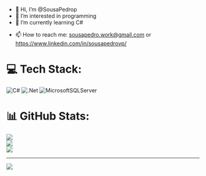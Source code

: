 - 👋 Hi, I’m @SousaPedrop
- 👀 I’m interested in programming
- 🌱 I’m currently learning C#
<!---- 💞️ I’m looking to collaborate on ...--->
- 📫 How to reach me: sousapedro.work@gmail.com or https://www.linkedin.com/in/sousapedrovp/


# 💻 Tech Stack:
![C#](https://img.shields.io/badge/c%23-%23239120.svg?style=for-the-badge&logo=c-sharp&logoColor=white) ![.Net](https://img.shields.io/badge/.NET-5C2D91?style=for-the-badge&logo=.net&logoColor=white) ![MicrosoftSQLServer](https://img.shields.io/badge/Microsoft%20SQL%20Sever-CC2927?style=for-the-badge&logo=microsoft%20sql%20server&logoColor=white)
# 📊 GitHub Stats:
![](https://github-readme-stats.vercel.app/api?username=SousaPedrop&theme=dark&hide_border=true&include_all_commits=false&count_private=false)<br/>
![](https://github-readme-streak-stats.herokuapp.com/?user=SousaPedrop&theme=dark&hide_border=true)<br/>
![](https://github-readme-stats.vercel.app/api/top-langs/?username=SousaPedrop&theme=dark&hide_border=true&include_all_commits=false&count_private=false&layout=compact)

---
[![](https://visitcount.itsvg.in/api?id=SousaPedrop&icon=0&color=0)](https://visitcount.itsvg.in)

<!-- Proudly created with GPRM ( https://gprm.itsvg.in ) -->
<!---
SousaPedrop/SousaPedrop is a ✨ special ✨ repository because its `README.md` (this file) appears on your GitHub profile.
You can click the Preview link to take a look at your changes.
--->
